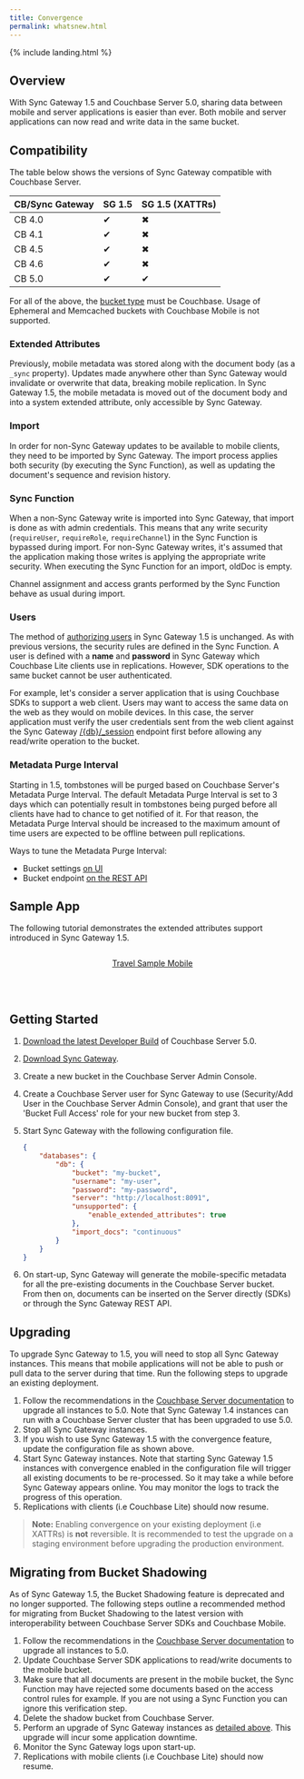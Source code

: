 ```yaml
---
title: Convergence
permalink: whatsnew.html
---
```


{% include landing.html %}

<!--

Plan:

- [x] [GA] Update configuration file [reference](https://developer.couchbase.com/documentation/mobile/current/guides/sync-gateway/config-properties/index.html) (Adam)
	- The backing yaml file must be updated here on the [convergence](https://github.com/couchbaselabs/couchbase-mobile-portal/blob/convergence/configs/20/sg.yaml) branch.

- [x] Provide example config for most common scenario (Adam, *included below*)
	- Can be inserted on the stub [convergence.md](https://github.com/couchbaselabs/couchbase-mobile-portal/blob/convergence/md-docs/_20/guides/sync-gateway/convergence.md) file.
- [ ] [DP2/GA] Compatibility matrix
	- 1.5 will enable convergence if the server is =< 5.0, otherwise will not enable it.
- [ ] [DP2/GA] Conceptual explanation of a server-only application that starts using mobile
	- Provide what is expected from an end user point of view (Sachin)
		1. Pre-deployment planning
			- User creation for mobile users – why? How are these different from server users?
			- Choose an authentication option from the ones available – link to the different portions of the SG guide
			- Choose which documents/buckets would be enabled for convergence (auto-import)
		2. Deployment
			- Create a SG cluster
			- Configuration of SG
			- Configure docs/buckets for mobile enablement/auto-import
		3. Add CBL to mobile application
			- Link to getting started guides on dev portal
	- Provide implementation notes and details (Adam) 
- [ ] [DP2/GA] Conceptual explanation of a mobile-only application that starts using server SDKs.
	- Provide what is expected from an end user point of view (Sachin)
		1. Pre-deployment planning
			- Choose the application development strategy for the server application developed using one of our SDKs.
			- Choose which documents/buckets would be enabled for convergence (auto-import)
		2. Deployment
			- Upgrade CB server cluster to Spock and SG to 2.1
			- Configuration of SG
			- Configure docs/buckets for mobile enablement/auto-import
		3. Impact on mobile app
			- No impact. Call out the compatibility between SG 2.x and CBL 1.x
	- Provide implementation notes and details (Adam)
- [ ] [DP2/GA] Migrating from bucket shadowing.
	- Remove bucket shadowing docs from 1.5 (in 1.4 only)
	- Explain strategy on migrating from bucket shadowing to 1.5
- [ ] [DP2/GA] Release notes for convergence.
	- Improve the process to edit/review release notes. Scope already covered in [#596](https://github.com/couchbaselabs/couchbase-mobile-portal/issues/596) (James)
	Edit the release notes once the process is improved (Adam)

-->

## Overview

With Sync Gateway 1.5 and Couchbase Server 5.0, sharing data between mobile and server applications is easier than ever. Both mobile and server applications can now read and write data in the same bucket.

## Compatibility

The table below shows the versions of Sync Gateway compatible with Couchbase Server.

|CB/Sync Gateway|SG 1.5|SG 1.5 (XATTRs)|
|:--------------|:------|:-----|
|CB 4.0|✔|✖|
|CB 4.1|✔|✖|
|CB 4.5|✔|✖|
|CB 4.6|✔|✖|
|CB 5.0|✔|✔|

For all of the above, the [bucket type](https://developer.couchbase.com/documentation/server/5.0/architecture/core-data-access-buckets.html#concept_qqk_4r2_xs) must be Couchbase. Usage of Ephemeral and Memcached buckets with Couchbase Mobile is not supported.

### Extended Attributes

Previously, mobile metadata was stored along with the document body (as a `_sync` property). Updates made anywhere other than Sync Gateway would invalidate or overwrite that data, breaking mobile replication.  In Sync Gateway 1.5, the mobile metadata is moved out of the document body and into a system extended attribute, only accessible by Sync Gateway.  

### Import

In order for non-Sync Gateway updates to be available to mobile clients, they need to be imported by Sync Gateway.  The import process applies both security (by executing the Sync Function), as well as updating the document's sequence and revision history.


### Sync Function

When a non-Sync Gateway write is imported into Sync Gateway, that import is done as with admin credentials.  This means that any write security (`requireUser`, `requireRole`, `requireChannel`) in the Sync Function is bypassed during import.  For non-Sync Gateway writes, it's assumed that the application making those writes is applying the appropriate write security.  When executing the Sync Function for an import, oldDoc is empty.

Channel assignment and access grants performed by the Sync Function behave as usual during import.  

### Users

The method of [authorizing users](https://developer.couchbase.com/documentation/mobile/current/guides/sync-gateway/authorizing-users/index.html) in Sync Gateway 1.5 is unchanged. As with previous versions, the security rules are defined in the Sync Function. A user is defined with a **name** and **password** in Sync Gateway which Couchbase Lite clients use in replications. However, SDK operations to the same bucket cannot be user authenticated.

For example, let's consider a server application that is using Couchbase SDKs to support a web client. Users may want to access the same data on the web as they would on mobile devices. In this case, the server application must verify the user credentials sent from the web client against the Sync Gateway [/{db}/_session](https://developer.couchbase.com/documentation/mobile/current/references/sync-gateway/rest-api/index.html#!/session/post_db_session) endpoint first before allowing any read/write operation to the bucket.

### Metadata Purge Interval

Starting in 1.5, tombstones will be purged based on Couchbase Server's Metadata Purge Interval. The default Metadata Purge Interval is set to 3 days which can potentially result in tombstones being purged before all clients have had to chance to get notified of it. For that reason, the Metadata Purge Interval should be increased to the maximum amount of time users are expected to be offline between pull replications.

Ways to tune the Metadata Purge Interval:

- Bucket settings [on UI](https://developer.couchbase.com/documentation/server/5.0/settings/configure-compact-settings.html)
- Bucket endpoint [on the REST API](https://developer.couchbase.com/documentation/server/4.6/rest-api/rest-bucket-create.html)

## Sample App

The following tutorial demonstrates the extended attributes support introduced in Sync Gateway 1.5.

<div class="dp">
	<div class="tiles">
		<div class="column size-1of2">
			<div class="box">
				<div class="container">
					<a href="http://docs.couchbase.com/tutorials/travel-sample-mobile.html" taget="_blank">
						<p style="text-align: center;">Travel Sample Mobile</p>
					</a>
				</div>
			</div>
		</div>
	</div>
</div>
<br/>
<br/>

## Getting Started

1. [Download the latest Developer Build](https://www.couchbase.com/downloads) of Couchbase Server 5.0.
2. [Download Sync Gateway](https://www.couchbase.com/downloads?family=Mobile&product=Couchbase%20Sync%20Gateway&edition=Enterprise%20Edition 
).
3. Create a new bucket in the Couchbase Server Admin Console.
4. Create a Couchbase Server user for Sync Gateway to use (Security/Add User in the Couchbase Server Admin Console), and grant that user the 'Bucket Full Access' role for your new bucket from step 3.
5. Start Sync Gateway with the following configuration file.

	```json
	{
		"databases": {
			"db": {
				"bucket": "my-bucket",
				"username": "my-user",
				"password": "my-password",
				"server": "http://localhost:8091",
				"unsupported": {
					"enable_extended_attributes": true
				},
				"import_docs": "continuous"
			}
		}
	}
	```

6. On start-up, Sync Gateway will generate the mobile-specific metadata for all the pre-existing documents in the Couchbase Server bucket.  From then on, documents can be inserted on the Server directly (SDKs) or through the Sync Gateway REST API.

## Upgrading

To upgrade Sync Gateway to 1.5, you will need to stop all Sync Gateway instances. This means that mobile applications will not be able to push or pull data to the server during that time. Run the following steps to upgrade an existing deployment.

1. Follow the recommendations in the [Couchbase Server documentation](https://developer.couchbase.com/documentation/server/current/install/upgrade-online.html) to upgrade all instances to 5.0. Note that Sync Gateway 1.4 instances can run with a Couchbase Server cluster that has been upgraded to use 5.0.
2. Stop all Sync Gateway instances.
3. If you wish to use Sync Gateway 1.5 with the convergence feature, update the configuration file as shown above.
4. Start Sync Gateway instances. Note that starting Sync Gateway 1.5 instances with convergence enabled in the configuration file will trigger all existing documents to be re-processed. So it may take a while before Sync Gateway appears online. You may monitor the logs to track the progress of this operation.
5. Replications with clients (i.e Couchbase Lite) should now resume.

> **Note:** Enabling convergence on your existing deployment (i.e XATTRs) is **not** reversible. It is recommended to test the upgrade on a staging environment before upgrading the production environment.

## Migrating from Bucket Shadowing

As of Sync Gateway 1.5, the Bucket Shadowing feature is deprecated and no longer supported. The following steps outline a recommended method for migrating from Bucket Shadowing to the latest version with interoperability between Couchbase Server SDKs and Couchbase Mobile.

1. Follow the recommendations in the [Couchbase Server documentation](https://developer.couchbase.com/documentation/server/current/install/upgrade-online.html) to upgrade all instances to 5.0.
2. Update Couchbase Server SDK applications to read/write documents to the mobile bucket.
3. Make sure that all documents are present in the mobile bucket, the Sync Function may have rejected some documents based on the access control rules for example. If you are not using a Sync Function you can ignore this verification step.
4. Delete the shadow bucket from Couchbase Server.
5. Perform an upgrade of Sync Gateway instances as [detailed above](whatsnew.html#upgrading). This upgrade will incur some application downtime.
6. Monitor the Sync Gateway logs upon start-up.
7. Replications with mobile clients (i.e Couchbase Lite) should now resume.